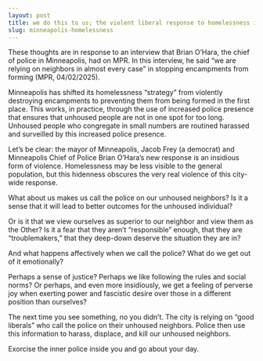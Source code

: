 ```yaml
---
layout: post
title: we do this to us; the violent liberal response to homelessness in minneapolis
slug: minneapolis-homelessness
---
```


These thoughts are in response to an interview that Brian O’Hara, the chief of police in Minneapolis, had on MPR. In this interview, he said “we are relying on neighbors in almost every case” in stopping encampments from forming (MPR, 04/02/2025). 

Minneapolis has shifted its homelessness “strategy” from violently destroying encampments to preventing them from being formed in the first place. This works, in practice, through the use of increased police presence that ensures that unhoused people are not in one spot for too long. Unhoused people who congregate in small numbers are routined harassed and surveilled by this increased police presence. 

Let’s be clear: the mayor of Minneapolis, Jacob Frey (a democrat) and Minneapolis Chief of Police Brian O’Hara’s new response is an insidious form of violence. Homelessness may be less visible to the general population, but this hidenness obscures the very real violence of this city-wide response. 

What about us makes us call the police on our unhoused neighbors? Is it a sense that it will lead to better outcomes for the unhoused individual? 

Or is it that we view ourselves as superior to our neighbor and view them as the Other? Is it a fear that they aren’t “responsible” enough, that they are “troublemakers,” that they deep-down deserve the situation they are in?

And what happens affectively when we call the police? What do we get out of it emotionally?

Perhaps a sense of justice? Perhaps we like following the rules and social norms? Or perhaps, and even more insidiously, we get a feeling of perverse joy when exerting power and fascistic desire over those in a different position than ourselves? 

The next time you see something, no you didn’t. The city is relying on “good liberals” who call the police on their unhoused neighbors. Police then use this information to harass, displace, and kill our unhoused neighbors. 

Exorcise the inner police inside you and go about your day.

